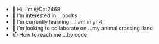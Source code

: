 - 👋 Hi, I’m @Cat2468
- 👀 I’m interested in ...books
- 🌱 I’m currently learning ...I am in yr 4
- 💞️ I’m looking to collaborate on ...my animal crossing iland
- 📫 How to reach me ...by code

<!---
Cat2468/Cat2468 is a ✨ special ✨ repository because its `README.md` (this file) appears on your GitHub profile.
You can click the Preview link to take a look at your changes.
--->
